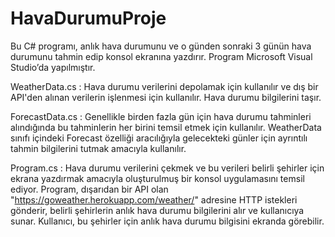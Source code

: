 # HavaDurumuProje

Bu C# programı, anlık hava durumunu ve o günden sonraki 3 günün hava durumunu tahmin edip konsol ekranına yazdırır. Program Microsoft Visual Studio’da yapılmıştır.

WeatherData.cs : Hava durumu verilerini depolamak için kullanılır ve dış bir API'den alınan verilerin işlenmesi için kullanılır. Hava durumu bilgilerini taşır.

ForecastData.cs : Genellikle birden fazla gün için hava durumu tahminleri alındığında bu tahminlerin her birini temsil etmek için kullanılır. WeatherData sınıfı içindeki Forecast özelliği aracılığıyla gelecekteki günler için ayrıntılı tahmin bilgilerini tutmak amacıyla kullanılır.

Program.cs : Hava durumu verilerini çekmek ve bu verileri belirli şehirler için ekrana yazdırmak amacıyla oluşturulmuş bir konsol uygulamasını temsil ediyor. Program, dışarıdan bir API olan "https://goweather.herokuapp.com/weather/" adresine HTTP istekleri gönderir, belirli şehirlerin anlık hava durumu bilgilerini alır ve kullanıcıya sunar. Kullanıcı, bu şehirler için anlık hava durumu bilgisini ekranda görebilir. 
